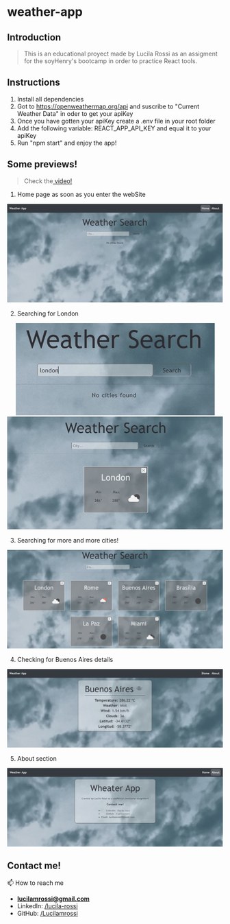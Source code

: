 # weather-app

## Introduction

> This is an educational proyect made by Lucila Rossi as an assigment for the soyHenry's bootcamp in order to practice React tools. 

## Instructions

1. Install all dependencies
2. Got to https://openweathermap.org/api and suscribe to "Current Weather Data" in oder to get your apiKey
3. Once you have gotten your apiKey create a .env file in your root folder
4. Add the following variable: REACT_APP_API_KEY and equal it to your apiKey
5. Run "npm start" and enjoy the app!

## Some previews!
> Check the<a href="https://vimeo.com/572357711" target="blank"> video!</a>

1. Home page as soon as you enter the webSite
<p align="center">
  <img src="./src/img/home.jpg" alt="Image" />
</p>

2. Searching for London
<p align="center">
  <img src="./src/img/searchLondon.jpg" alt="Image" />
  <img src="./src/img/searchLondon2.jpg" alt="Image" />
</p>

3. Searching for more and more cities!
<p align="center">
  <img src="./src/img/searchCities.jpg" alt="Image" />
</p>

4. Checking for Buenos Aires details
<p align="center">
  <img src="./src/img/buenosAiresDetail.jpg" alt="Image" />
</p>

5. About section
<p align="center">
  <img src="./src/img/about.jpg" alt="Image" />
</p>

## Contact me!

📫 How to reach me 
- **lucilamrossi@gmail.com**
- LinkedIn: <a href="https://linkedin.com/in/lucila-rossi" target="blank">/lucila-rossi </a>
- GitHub: <a href="https://github.com/Lucilamrossi" target="blank">/Lucilamrossi </a>

